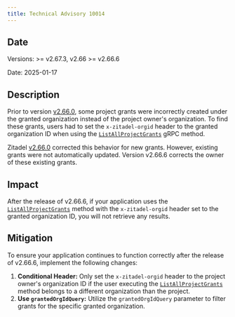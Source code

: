```yaml
---
title: Technical Advisory 10014
---
```


## Date

Versions: >= v2.67.3, v2.66 >= v2.66.6

Date: 2025-01-17

## Description

Prior to version [v2.66.0](https://github.com/Tualua/zitadel-ldapfix/releases/tag/v2.66.0), some project grants were incorrectly created under the granted organization instead of the project owner's organization. To find these grants, users had to set the `x-zitadel-orgid` header to the granted organization ID when using the [`ListAllProjectGrants`](/apis/resources/mgmt/management-service-add-project-grant) gRPC method.

Zitadel [v2.66.0](https://github.com/Tualua/zitadel-ldapfix/releases/tag/v2.66.0) corrected this behavior for new grants. However, existing grants were not automatically updated. Version v2.66.6 corrects the owner of these existing grants.

## Impact

After the release of v2.66.6, if your application uses the [`ListAllProjectGrants`](/apis/resources/mgmt/management-service-add-project-grant) method with the `x-zitadel-orgid` header set to the granted organization ID, you will not retrieve any results.

## Mitigation

To ensure your application continues to function correctly after the release of v2.66.6, implement the following changes:

1. **Conditional Header:** Only set the `x-zitadel-orgid` header to the project owner's organization ID if the user executing the [`ListAllProjectGrants`](/apis/resources/mgmt/management-service-add-project-grant) method belongs to a different organization than the project.
2. **Use `grantedOrgIdQuery`:** Utilize the `grantedOrgIdQuery` parameter to filter grants for the specific granted organization.